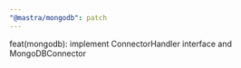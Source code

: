 ```yaml
---
"@mastra/mongodb": patch
---
```


feat(mongodb): implement ConnectorHandler interface and MongoDBConnector
